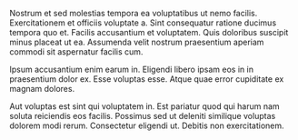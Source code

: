 Nostrum et sed molestias tempora ea voluptatibus ut nemo facilis. Exercitationem et officiis voluptate a. Sint consequatur ratione ducimus tempora quo et. Facilis accusantium et voluptatem. Quis doloribus suscipit minus placeat ut ea. Assumenda velit nostrum praesentium aperiam commodi sit aspernatur facilis cum.
 Ipsum accusantium enim earum in. Eligendi libero ipsam eos in in praesentium dolor ex. Esse voluptas esse. Atque quae error cupiditate ex magnam dolores.
 Aut voluptas est sint qui voluptatem in. Est pariatur quod qui harum nam soluta reiciendis eos facilis. Possimus sed ut deleniti similique voluptas dolorem modi rerum. Consectetur eligendi ut. Debitis non exercitationem.